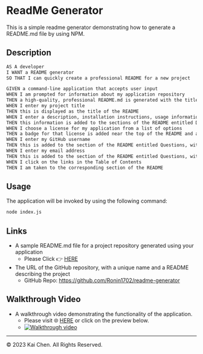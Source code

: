 # ReadMe Generator
This is a simple readme generator demonstrating how to generate a README.md file by using NPM.


## Description
```md
AS A developer
I WANT a README generator
SO THAT I can quickly create a professional README for a new project
```

```md
GIVEN a command-line application that accepts user input
WHEN I am prompted for information about my application repository
THEN a high-quality, professional README.md is generated with the title of my project and sections entitled Description, Table of Contents, Installation, Usage, License, Contributing, Tests, and Questions
WHEN I enter my project title
THEN this is displayed as the title of the README
WHEN I enter a description, installation instructions, usage information, contribution guidelines, and test instructions
THEN this information is added to the sections of the README entitled Description, Installation, Usage, Contributing, and Tests
WHEN I choose a license for my application from a list of options
THEN a badge for that license is added near the top of the README and a notice is added to the section of the README entitled License that explains which license the application is covered under
WHEN I enter my GitHub username
THEN this is added to the section of the README entitled Questions, with a link to my GitHub profile
WHEN I enter my email address
THEN this is added to the section of the README entitled Questions, with instructions on how to reach me with additional questions
WHEN I click on the links in the Table of Contents
THEN I am taken to the corresponding section of the README
```

## Usage
The application will be invoked by using the following command:

```bash
node index.js
```

## Links
* A sample README.md file for a project repository generated using your application
    * Please Click :point_right: [HERE](https://github.com/Ronin1702/readme-generator/blob/main/Develop/README.md)
* The URL of the GitHub repository, with a unique name and a README describing the project
    * GitHub Repo: https://github.com/Ronin1702/readme-generator

## Walkthrough Video
* A walkthrough video demonstrating the functionality of the application.
    * Please visit :globe_with_meridians: [HERE](https://drive.google.com/file/d/1mhDWuGm7z94VjOx_NWbqQy8ifP8A5mvL/preview) or click on the preview below.
    * [![Walkthrough video](./README%20Generator%203000.gif)](https://drive.google.com/file/d/1mhDWuGm7z94VjOx_NWbqQy8ifP8A5mvL/preview)

---

© 2023 Kai Chen. All Rights Reserved.
